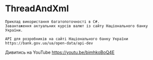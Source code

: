 # ThreadAndXml

    Приклад використання багатопоточності в C#.
    Завантаження актуальних курсів валют із сайту Національного банку України.

    API для розробників на сайті Національного банку України
    https://bank.gov.ua/ua/open-data/api-dev

    
Дивитись на YouTube https://youtu.be/bimhkoBoQ4E

